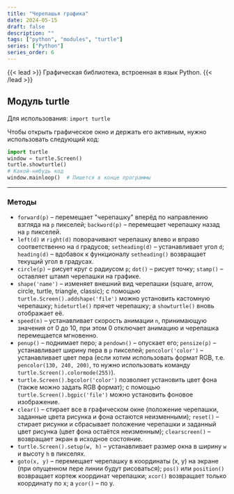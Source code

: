 ```yaml
---
title: "Черепашья графика"
date: 2024-05-15
draft: false
description: ""
tags: ["python", "modules", "turtle"]
series: ["Python"]
series_order: 6
---
```


{{< lead >}}
Графическая библиотека, встроенная в язык Python.
{{< /lead >}}

## **Модуль turtle**
Для использования: `import turtle`

Чтобы открыть графическое окно и держать его активным, нужно использовать следующий код:
```py
import turtle
window = turtle.Screen()
turtle.showturtle()
# Какой-нибудь код
window.mainloop()  # Пишется в конце программы
```

---
### Методы
* `forward(p)` – перемещает "черепашку" вперёд по направлению взгляда на `p` пикселей; `backword(p)` – перемещает черепашку назад на `p` пикселей.
*  `left(d)` и `right(d)` поворачивают черепашку влево и вправо соответственно на `d` градусов; `setheading(d)` – устанавливает угол `d`; `heading(d)` – вдобавок к функционалу `setheading()` возвращает текущий угол в градусах.
* `circle(p)` – рисует круг с радиусом `p`; `dot()` – рисует точку; `stamp()` – оставляет штамп черепашки на графике.
* `shape('name')` – изменяет внешний вид черепашки (square, arrow, circle, turtle, triangle, classic); с помощью `turtle.Screen().addshape('file')` можно установить кастомную черепашку; `hideturtle()` прячет черепашку; а `showturtle()` вновь отображает её.
* `speed(n)` – устанавливает скорость анимации `n`, принимающую значения от 0 до 10, при этом 0 отключает анимацию и черепашка перемещается мгновенно.
* `penup()` – поднимает перо; а `pendown()` – опускает его; `pensize(p)` – устанавливает ширину пера в `p` пикселей; `pencolor('color')` – устанавливает цвет пера (если хотим использовать формат RGB, т.е. `pencolor(130, 240, 200)`, то нужно использовать команду `turtle.Screen().colormode(255)`).
* `turtle.Screen().bgcolor('color')` позволяет установить цвет фона (также можно задать RGB формат); с помощью `turtle.Screen().bgpic('file')` можно установить фоновое изображение.
* `clear()` – стирает все в графическом окне (положение черепашки, заданные цвета рисунка и фона остаются неизменными); `reset()` – стирает рисунки и сбрасывает положение черепашки и заданный цвет рисунка (цвет фона остаётся неизменным); `clearscreen()` – возвращает экран в исходное состояние.
* `turtle.Screen().setup(w, h)` – устанавливает размер окна в ширину `w` и высоту `h` в пикселях.
* `goto(x, y)` – перемещает черепашку в координаты (x, y) на экране (при опущенном пере линии будут рисоваться); `pos()` или `position()` возвращает кортеж координат черепашки; `xcor()` возвращает только координату по x; а `ycor()` – по y.